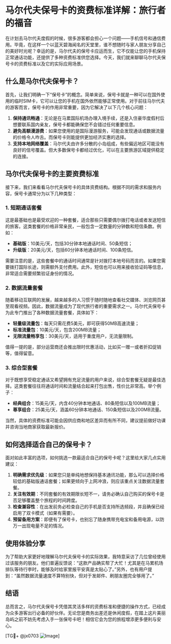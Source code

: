 # 马尔代夫保号卡的资费标准详解：旅行者的福音

在计划去马尔代夫度假的时候，很多游客都会担心一个问题——手机信号和通信费用。毕竟，在这样一个以蓝天碧海闻名的天堂里，谁不想随时与家人朋友分享自己的美好时光呢？幸运的是，马尔代夫的保号卡应运而生，它不仅能让您的手机保持正常通话功能，还提供了多种资费标准供您选择。今天，我们就来聊聊马尔代夫保号卡的资费标准以及它的实际应用场景。

## 什么是马尔代夫保号卡？

首先，让我们明确一下“保号卡”的概念。简单来说，保号卡就是一种可以在国外使用的临时SIM卡，它可以让您的手机在国外依然能够正常使用。对于前往马尔代夫的游客而言，保号卡的作用非常重要，因为它解决了以下几个核心问题：

1. **保持通讯畅通**：无论是在马累国际机场办理入境手续，还是入住豪华度假村后想要联系国内亲友，保号卡都能确保您不会错过任何重要信息。
2. **避免高额漫游费**：如果您使用的是国际漫游服务，可能会发现通话或数据流量的价格令人咋舌。而保号卡则能提供更加经济实惠的选择。
3. **支持本地网络覆盖**：马尔代夫由许多分散的小岛组成，有些偏远地区可能没有良好的信号覆盖。但大多数保号卡都经过优化，可以在主要旅游区域提供稳定的连接。

## 马尔代夫保号卡的主要资费标准

接下来，我们来看看马尔代夫保号卡的具体资费结构。根据不同的需求和服务内容，保号卡通常分为以下几种类型：

### 1. 短期通话套餐
这是最基础也是最受欢迎的一种套餐，适合那些只需要偶尔拨打电话或者发送短信的旅客。这类套餐的价格非常亲民，一般包含一定数量的分钟数和短信条数。例如：

- **基础版**：10美元/天，包括30分钟本地通话时间、50条短信；
- **升级版**：20美元/天，包括60分钟本地通话时间、100条短信。

需要注意的是，这些套餐中的通话时间通常是针对拨打本地号码而言的。如果您需要拨打国际长途，则需额外支付费用。此外，短信也可以用来接收验证码等信息，非常适合需要频繁验证身份的情况。

### 2. 数据流量套餐
随着移动互联网的发展，越来越多的人习惯于随时随地查看社交媒体、浏览网页甚至观看视频。因此，数据流量成为了现代旅行者的重要需求之一。马尔代夫保号卡为此专门推出了各种数据流量套餐，具体如下：

- **轻量级流量包**：每天只需花费5美元，即可获得50MB高速流量；
- **标准流量包**：10美元/天，包含200MB流量；
- **无限流量畅享包**：30美元/天，适用于重度用户，无流量限制。

值得一提的是，部分运营商还会推出限时优惠活动，比如买一赠一或者折扣促销等，值得留意。

### 3. 综合型套餐
对于既想享受稳定通话又希望拥有充足流量的用户来说，综合型套餐无疑是最佳选择。这类套餐往往将通话时间和流量结合起来打包出售，性价比非常高。举个例子：

- **经典组合**：15美元/天，内含40分钟本地通话、80条短信以及100MB流量；
- **尊享组合**：25美元/天，涵盖60分钟本地通话、150条短信以及200MB流量。

当然，具体的资费标准可能会因供应商和地区差异而有所不同，建议提前做好功课并咨询当地商家获取最新报价。

## 如何选择适合自己的保号卡？

面对如此丰富的选项，如何挑选一款最适合自己的保号卡呢？这里给大家几点实用建议：

1. **明确需求优先级**：如果您只是单纯地想保持基本通讯功能，那么可以选择价格较低的基础版通话套餐；如果更倾向于上网冲浪，则应该重点关注数据流量套餐。
2. **关注有效期**：不同套餐的有效期限长短不一，请务必确认自己购买的保号卡是否足够覆盖整个旅程的时间跨度。
3. **检查兼容性**：在出发前务必检查自己的手机是否支持所选频段，并且确保已经启用了双卡模式（如果有需要）。
4. **预留备用方案**：即便有了保号卡，也别忘了随身携带充电宝和备用电源，以防万一出现电量不足的情况。

## 使用体验分享

为了帮助大家更好地理解马尔代夫保号卡的实际效果，我特意采访了几位曾经使用过该服务的朋友。他们普遍反馈说：“这款产品确实帮了大忙！尤其是在马累机场排队等待行李时，能够及时给家里报平安真是太贴心了。”另外，也有用户提到：“虽然数据流量速度不算特别快，但对于发邮件、刷朋友圈完全够用了。”

## 结语

总而言之，马尔代夫保号卡凭借其灵活多样的资费标准和便捷的操作方式，已经成为众多游客出行必备的好伙伴。无论您是商务出差还是休闲度假，在踏上这片美丽岛屿之前不妨先考虑入手一张保号卡吧！相信它会为您的旅程增添更多便利与安心。

[TG💪+ @jx0703 ![Image](https://github.com/user-attachments/assets/dbca1d08-cadb-493c-b0ec-ad6f7a83f270)]